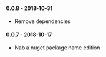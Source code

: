 #### 0.0.8 - 2018-10-31
* Remove dependencies

#### 0.0.7 - 2018-10-17
* Nab a nuget package name edition

